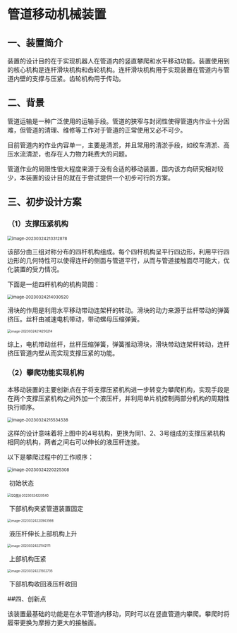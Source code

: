 # 管道移动机械装置

## 一、装置简介

​    装置的设计目的在于实现机器人在管道内的竖直攀爬和水平移动功能。装置使用到的核心机构是连杆滑块机构和齿轮机构。连杆滑块机构用于实现装置在管道内与管道内壁的支撑与压紧。齿轮机构用于传动。

## 二、背景

  管道运输是一种广泛使用的运输手段。管道的狭窄与封闭性使得管道内作业十分困难，但管道的清理、维修等工作对于管道的正常使用又必不可少。

  目前管道内的作业内容单一，主要是清淤，并且常用的清淤手段，如绞车清淤、高压水流清淤，也存在人力物力耗费大的问题。

  管道作业的局限性很大程度来源于没有合适的移动装置，国内该方向研究相对较少，本装置的设计目的就在于尝试提供一个初步可行的方案。

## 三、初步设计方案

### （1）支撑压紧机构

<img src="C:\Users\长夜3号\AppData\Roaming\Typora\typora-user-images\image-20230324213312878.png" alt="image-20230324213312878" style="zoom:67%;" />

  该部分由三组对称分布的四杆机构组成。每个四杆机构呈平行四边形，利用平行四边形的几何特性可以使得连杆的侧面与管道平行，从而与管道接触面尽可能大，优化装置的受力情况。

  下面是一组四杆机构的机构简图：

  <img src="C:\Users\长夜3号\AppData\Roaming\Typora\typora-user-images\image-20230324214030520.png" alt="image-20230324214030520" style="zoom: 67%;" />

  滑块的作用是利用水平移动带动连架杆的转动。滑块的动力来源于丝杆带动的弹簧挤压。丝杆由减速电机带动，带动螺母压缩弹簧。

<img src="C:\Users\长夜3号\AppData\Roaming\Typora\typora-user-images\image-20230324214250214.png" alt="image-20230324214250214" style="zoom:50%;" />

  综上，电机带动丝杆，丝杆压缩弹簧，弹簧推动滑块，滑块带动连架杆转动，连杆挤压管道内壁从而实现支撑压紧的功能。

### （2）攀爬功能实现机构

  本移动装置的主要创新点在于将支撑压紧机构进一步转变为攀爬机构，实现手段是在两个支撑压紧机构之间外加一个液压杆，并利用单片机控制两部分机构的周期性执行顺序。

  <img src="C:\Users\长夜3号\AppData\Roaming\Typora\typora-user-images\image-20230324215534538.png" alt="image-20230324215534538" style="zoom:67%;" />

  这样的设计意味着将上图中的4号机构，更换为同1、2、3号组成的支撑压紧机构相同的机构，两者之间右可以伸长的液压杆连接。

  以下是攀爬过程中的工作顺序：

<img src="C:\Users\长夜3号\AppData\Roaming\Typora\typora-user-images\image-20230324220225308.png" alt="image-20230324220225308" style="zoom: 67%;" />

​                                                                 初始状态

<img src="C:\Users\长夜3号\Desktop\QQ图片20230324220540.png" alt="QQ图片20230324220540" style="zoom:50%;" />

​                                                   下部机构夹紧管道装置固定

<img src="C:\Users\长夜3号\AppData\Roaming\Typora\typora-user-images\image-20230324220943566.png" alt="image-20230324220943566" style="zoom:50%;" />

​                                                   液压杆伸长上部机构上升

<img src="C:\Users\长夜3号\AppData\Roaming\Typora\typora-user-images\image-20230324221142111.png" alt="image-20230324221142111" style="zoom:50%;" />

​                                                          上部机构压紧

<img src="C:\Users\长夜3号\AppData\Roaming\Typora\typora-user-images\image-20230324221502735.png" alt="image-20230324221502735" style="zoom:50%;" />

​                                                     下部机构收回液压杆收回

##四、创新点

  该装置最基础的功能是在水平管道内移动，同时可以在竖直管道内攀爬。攀爬时将履带更换为摩擦力更大的接触面。
